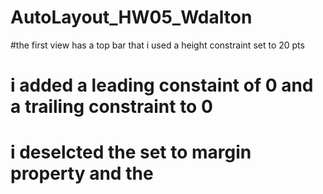 # AutoLayout_HW05_Wdalton
#the first view has a top bar that i used a height constraint set to 20 pts 
# i added a leading constaint of 0 and a trailing constraint to 0
# i deselcted the set to margin property and the
